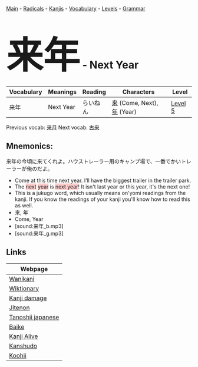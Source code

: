 <style> bigfont {font-size: 100px}</style>
[Main](../README.md) -
[Radicals](../radicals.md) -
[Kanjis](../kanjis.md) -
[Vocabulary](../vocabulary.md) -
[Levels](../levels.md) -
[Grammar](../grammar.md)
# <bigfont> 来年</bigfont> - Next Year 

| Vocabulary | Meanings | Reading | Characters | Level |
| --- | --- | --- | --- | --- |
| 来年 | Next Year | らいねん |  [来](../kanjis/来.md) (Come, Next), [年](../kanjis/年.md) (Year) | [Level 5](../levels/wk_level5.md) |

Previous vocab: [来月](来月.md) Next vocab: [古来](古来.md) 

## Mnemonics:
来年の今頃に来てくれよ。ハウストレーラー用のキャンプ場で、一番でかいトレーラーが俺のだよ。
* Come at this time next year. I’ll have the biggest trailer in the trailer park.
* The <span style="background-color:#ffcccb"> next</span> <span style="background-color:#ffcccb"> year</span> is <span style="background-color:#ffcccb"> next year</span>! It isn't last year or this year, it's the next one!
* This is a jukugo word, which usually means on'yomi readings from the kanji. If you know the readings of your kanji you'll know how to read this as well.
* 来, 年
* Come, Year
* [sound:来年_b.mp3]
* [sound:来年_g.mp3]


## Links 

| Webpage |
| --- |
| [Wanikani          ](https://www.wanikani.com/kanji/来年) |
| [Wiktionary        ](https://en.wiktionary.org/wiki/来年) |
| [Kanji damage      ](http://www.kanjidamage.com/kanji/search?utf8=✓&q=来年) |
| [Jitenon           ](https://jitenon.com/kanji/来年) |
| [Tanoshii japanese ](https://www.tanoshiijapanese.com/dictionary/kanji.cfm?k=来年) |
| [Baike             ](https://baike.baidu.com/item/来年) |
| [Kanji Alive       ](https://app.kanjialive.com/来年) |
| [Kanshudo          ](https://www.kanshudo.com/searchmn?q=来年) |
| [Koohii            ](https://kanji.koohii.com/study/kanji/来年) |
